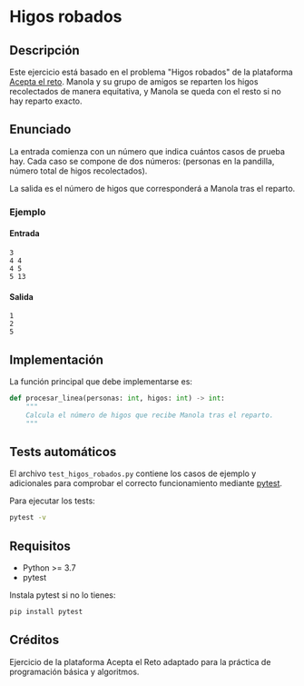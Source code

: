 
# Higos robados

## Descripción

Este ejercicio está basado en el problema "Higos robados" de la plataforma [Acepta el reto](https://aceptaelreto.com). Manola y su grupo de amigos se reparten los higos recolectados de manera equitativa, y Manola se queda con el resto si no hay reparto exacto.

## Enunciado

La entrada comienza con un número que indica cuántos casos de prueba hay. Cada caso se compone de dos números: (personas en la pandilla, número total de higos recolectados).

La salida es el número de higos que corresponderá a Manola tras el reparto.

### Ejemplo

#### Entrada
```
3
4 4
4 5
5 13
```

#### Salida
```
1
2
5
```

## Implementación
La función principal que debe implementarse es:

```python
def procesar_linea(personas: int, higos: int) -> int:
    """
    Calcula el número de higos que recibe Manola tras el reparto.
    """
```

## Tests automáticos

El archivo `test_higos_robados.py` contiene los casos de ejemplo y adicionales para comprobar el correcto funcionamiento mediante [pytest](https://pytest.org).

Para ejecutar los tests:

```bash
pytest -v
```

## Requisitos
- Python >= 3.7
- pytest

Instala pytest si no lo tienes:
```bash
pip install pytest
```

## Créditos
Ejercicio de la plataforma Acepta el Reto adaptado para la práctica de programación básica y algoritmos.
